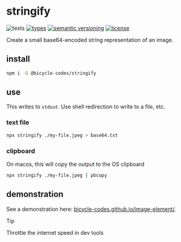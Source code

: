 # stringify
![tests](https://github.com/bicycle-codes/stringify/actions/workflows/nodejs.yml/badge.svg)
[![types](https://img.shields.io/npm/types/@bicycle-codes/stringify?style=flat-square)](README.md)
[![semantic versioning](https://img.shields.io/badge/semver-2.0.0-blue?logo=semver&style=flat-square)](https://semver.org/)
[![license](https://img.shields.io/badge/license-MIT-brightgreen.svg?style=flat-square)](LICENSE)

Create a small base64-encoded string representation of an image.

## install

```sh
npm i -D @bicycle-codes/stringify
```

## use

This writes to `stdout`. Use shell redirection to write to a file, etc.

### text file

```sh
npx stringify ./my-file.jpeg > base64.txt
```

### clipboard

On macos, this will copy the output to the OS clipboard

```sh
npx stringify ./my-file.jpeg | pbcopy
```

## demonstration

See a demonstration here: [bicycle-codes.github.io/image-element/](https://bicycle-codes.github.io/image-element/).

> [!TIP]
> Throttle the internet speed in dev tools
